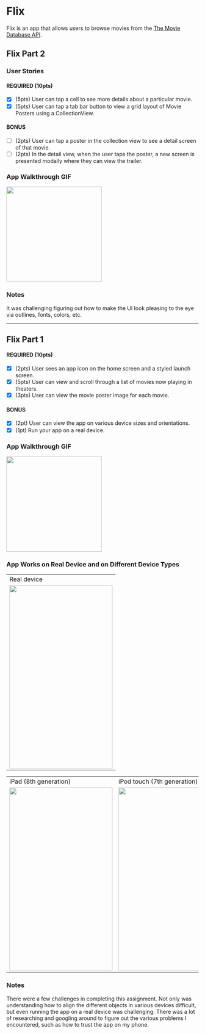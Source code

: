 # Flix

Flix is an app that allows users to browse movies from the [The Movie Database API](http://docs.themoviedb.apiary.io/#).

## Flix Part 2

### User Stories

#### REQUIRED (10pts)
- [X] (5pts) User can tap a cell to see more details about a particular movie.
- [X] (5pts) User can tap a tab bar button to view a grid layout of Movie Posters using a CollectionView.

#### BONUS
- [ ] (2pts) User can tap a poster in the collection view to see a detail screen of that movie.
- [ ] (2pts) In the detail view, when the user taps the poster, a new screen is presented modally where they can view the trailer.

### App Walkthrough GIF

<img src="http://g.recordit.co/hWr2r9R6So.gif" width=250><br>

### Notes
It was challenging figuring out how to make the UI look pleasing to the eye via outlines, fonts, colors, etc.

---

## Flix Part 1

#### REQUIRED (10pts)
- [x] (2pts) User sees an app icon on the home screen and a styled launch screen.
- [x] (5pts) User can view and scroll through a list of movies now playing in theaters.
- [x] (3pts) User can view the movie poster image for each movie.

#### BONUS
- [x] (2pt) User can view the app on various device sizes and orientations.
- [x] (1pt) Run your app on a real device.

### App Walkthrough GIF

<img src="http://g.recordit.co/AScO5MzHY4.gif" width=250><br>

### App Works on Real Device and on Different Device Types

<table>
  <tr>
    <td>Real device</td>
    </tr>
  <tr>
    <td><img src="http://g.recordit.co/RJs5TOJB1J.gif" width=270 height=480></td>
</tr>
 </table>

<table>
  <tr>
    <td>iPad (8th generation)</td>
     <td>iPod touch (7th generation)</td>
     <td>iPhone SE (2nd generation)</td>
  </tr>
  <tr>
    <td><img src="http://g.recordit.co/RkavEdqjfP.gif" width=270 height=480></td>
    <td><img src="http://g.recordit.co/mbWUpzzZoE.gif" width=270 height=480></td>
    <td><img src="http://g.recordit.co/yqD2iQEktO.gif" width=270 height=480></td>
  </tr>
 </table>
 
### Notes
There were a few challenges in completing this assignment. Not only was understanding how to align the different objects in various devices difficult, but even running the app on a real device was challenging. There was a lot of researching and googling around to figure out the various problems I encountered, such as how to trust the app on my phone. 
